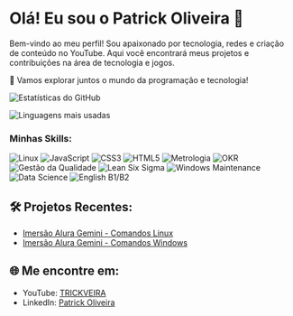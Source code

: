 # Olá! Eu sou o Patrick Oliveira 👋

Bem-vindo ao meu perfil! Sou apaixonado por tecnologia, redes e criação de conteúdo no YouTube. Aqui você encontrará meus projetos e contribuições na área de tecnologia e jogos.

🌟 Vamos explorar juntos o mundo da programação e tecnologia!

![Estatísticas do GitHub](https://github-readme-stats.vercel.app/api?username=trickveiraoficial&show_icons=true&theme=dracula)

![Linguagens mais usadas](https://github-readme-stats.vercel.app/api/top-langs/?username=trickveiraoficial&layout=compact&theme=dracula)

### Minhas Skills:
![Linux](https://img.shields.io/badge/-Linux-05122A?style=flat&logo=linux)
![JavaScript](https://img.shields.io/badge/-JavaScript-05122A?style=flat&logo=javascript)
![CSS3](https://img.shields.io/badge/-CSS3-05122A?style=flat&logo=css3)
![HTML5](https://img.shields.io/badge/-HTML5-05122A?style=flat&logo=html5)
![Metrologia](https://img.shields.io/badge/-Metrologia-05122A?style=flat)
![OKR](https://img.shields.io/badge/-OKR-05122A?style=flat&logo=okr)
![Gestão da Qualidade](https://img.shields.io/badge/-Gestão_da_Qualidade-05122A?style=flat)
![Lean Six Sigma](https://img.shields.io/badge/-Lean_Six_Sigma-05122A?style=flat&logo=sixsigma)
![Windows Maintenance](https://img.shields.io/badge/-Manutenção_Windows-05122A?style=flat&logo=windows)
![Data Science](https://img.shields.io/badge/-Ciência_de_Dados-05122A?style=flat&logo=datascience)
![English B1/B2](https://img.shields.io/badge/-Inglês_B1%2FB2-05122A?style=flat)

## 🛠️ Projetos Recentes:

- [Imersão Alura Gemini - Comandos Linux](https://github.com/trickveiraoficial/comandoslinux)
- [Imersão Alura Gemini - Comandos Windows](https://github.com/trickveiraoficial/ComandosDeRedesNoWindows)


## 🌐 Me encontre em:

- YouTube: [TRICKVEIRA](https://www.youtube.com/c/TRICKVEIRA)
- LinkedIn: [Patrick Oliveira](https://www.linkedin.com/in/ids-oliveira)
